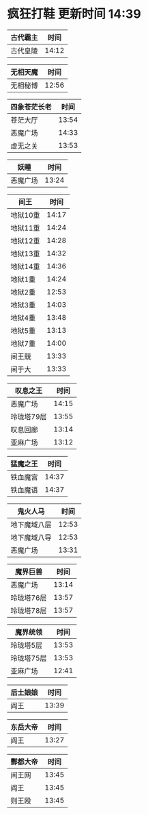 # 疯狂打鞋 更新时间 14:39

| 古代霸主   | 时间    |
|--------|-------|
| 古代皇陵 | 14:12 |

| 无相天魔   | 时间    |
|--------|-------|
| 无相秘博 | 12:56 |

| 四象苍茫长老   | 时间    |
|--------|-------|
| 苍茫大厅 | 13:54 |
| 恶魔广场 | 14:33 |
| 虚无之关 | 13:53 |

| 妖瞳   | 时间    |
|--------|-------|
| 恶魔广场 | 13:24 |

| 间王   | 时间    |
|--------|-------|
| 地狱10重 | 14:17 |
| 地狱11重 | 14:24 |
| 地狱12重 | 14:28 |
| 地狱13重 | 14:32 |
| 地狱14重 | 14:36 |
| 地狱1重 | 14:24 |
| 地狱2重 | 12:53 |
| 地狱3重 | 14:03 |
| 地狱4重 | 13:48 |
| 地狱5重 | 13:13 |
| 地狱7重 | 14:00 |
| 间王兢 | 13:33 |
| 间于大 | 13:33 |

| 叹息之王   | 时间    |
|--------|-------|
| 恶魔广场 | 14:15 |
| 玲珑塔79层 | 13:55 |
| 叹息回廊 | 13:14 |
| 亚麻广场 | 13:12 |

| 猛魔之王   | 时间    |
|--------|-------|
| 铁血魔宫 | 14:37 |
| 铁血魔语 | 14:37 |

| 鬼火人马   | 时间    |
|--------|-------|
| 地下魔域八层 | 12:53 |
| 地下魔域八导 | 12:53 |
| 恶魔广场 | 13:31 |

| 魔界巨兽   | 时间    |
|--------|-------|
| 恶魔广场 | 13:14 |
| 玲珑塔76层 | 13:57 |
| 玲珑塔78层 | 13:57 |

| 魔界统领   | 时间    |
|--------|-------|
| 玲珑塔5层 | 13:53 |
| 玲珑塔75层 | 13:53 |
| 亚麻广场 | 12:41 |

| 后土娘娘   | 时间    |
|--------|-------|
| 阎王 | 13:39 |

| 东岳大帝   | 时间    |
|--------|-------|
| 阎王 | 13:27 |

| 酆都大帝   | 时间    |
|--------|-------|
| 间王网 | 13:45 |
| 阎王 | 13:45 |
| 则王殴 | 13:45 |